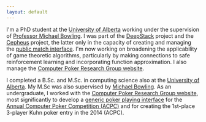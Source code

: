 ```yaml
---
layout: default
---
```

I'm a PhD student at the [University of Alberta](https://www.ualberta.ca/) working under the supervision of [Professor Michael Bowling](https://webdocs.cs.ualberta.ca/~bowling/). I was part of the [DeepStack](https://www.deepstack.ai) project and the [Cepheus](http://poker.srv.ualberta.ca/) project, the latter only in the capacity of creating and managing the [public match interface](http://poker-play.srv.ualberta.ca/). I'm now working on broadening the applicability of game theoretic algorithms, particularly by making connections to safe reinforcement learning and incorporating function approximation. I also manage the [Computer Poker Research Group website](http://poker.cs.ualberta.ca/).

I completed a B.Sc. and M.Sc. in computing science also at the [University of Alberta](https://www.ualberta.ca/). My M.Sc was also supervised by [Michael Bowling](https://webdocs.cs.ualberta.ca/~bowling/). As an undergraduate, I worked with the [Computer Poker Research Group website](http://poker.cs.ualberta.ca/), most significantly to develop a [generic poker playing interface](https://github.com/dmorrill10/acpc_poker_gui_client) for the [Annual Computer Poker Competition (ACPC)](http://www.computerpokercompetition.org/) and for creating the 1st-place 3-player Kuhn poker entry in the 2014 (ACPC).
